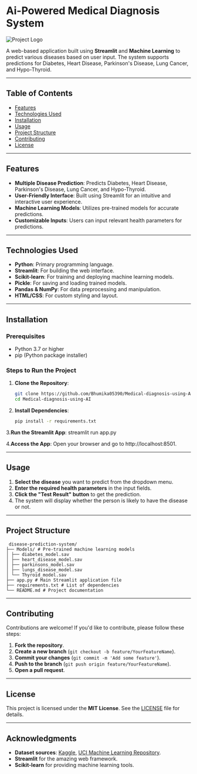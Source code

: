 # Ai-Powered Medical Diagnosis System

![Project Logo](https://www.strategyand.pwc.com/m1/en/strategic-foresight/sector-strategies/healthcare/ai-powered-healthcare-solutions/img01-section1.jpg) <!-- Replace with your logo or image -->

A web-based application built using **Streamlit** and **Machine Learning** to predict various diseases based on user input. The system supports predictions for Diabetes, Heart Disease, Parkinson's Disease, Lung Cancer, and Hypo-Thyroid.

---

## Table of Contents
- [Features](#features)
- [Technologies Used](#technologies-used)
- [Installation](#installation)
- [Usage](#usage)
- [Project Structure](#project-structure)
- [Contributing](#contributing)
- [License](#license)

---

## Features
- **Multiple Disease Prediction**: Predicts Diabetes, Heart Disease, Parkinson's Disease, Lung Cancer, and Hypo-Thyroid.
- **User-Friendly Interface**: Built using Streamlit for an intuitive and interactive user experience.
- **Machine Learning Models**: Utilizes pre-trained models for accurate predictions.
- **Customizable Inputs**: Users can input relevant health parameters for predictions.

---

## Technologies Used
- **Python**: Primary programming language.
- **Streamlit**: For building the web interface.
- **Scikit-learn**: For training and deploying machine learning models.
- **Pickle**: For saving and loading trained models.
- **Pandas & NumPy**: For data preprocessing and manipulation.
- **HTML/CSS**: For custom styling and layout.

---

## Installation

### Prerequisites
- Python 3.7 or higher
- pip (Python package installer)

### Steps to Run the Project
1. **Clone the Repository**:
   ```bash
   git clone https://github.com/Bhumika05390/Medical-diagnosis-using-AI.git
   cd Medical-diagnosis-using-AI
2. **Install Dependencies**:
   ```bash
   pip install -r requirements.txt
3.**Run the Streamlit App**:
    streamlit run app.py

4.**Access the App**:
       Open your browser and go to http://localhost:8501.

---

## Usage
1. **Select the disease** you want to predict from the dropdown menu.
2. **Enter the required health parameters** in the input fields.
3. **Click the "Test Result" button** to get the prediction.
4. The system will display whether the person is likely to have the disease or not.

---

## Project Structure
   
     disease-prediction-system/ 
    ├── Models/ # Pre-trained machine learning models
    │ ├── diabetes_model.sav
    │ ├── heart_disease_model.sav
    │ ├── parkinsons_model.sav
    │ ├── lungs_disease_model.sav
    │ └── Thyroid_model.sav
    ├── app.py # Main Streamlit application file
    ├── requirements.txt # List of dependencies
    └── README.md # Project documentation

---

## Contributing
Contributions are welcome! If you'd like to contribute, please follow these steps:
1. **Fork the repository**.
2. **Create a new branch** (`git checkout -b feature/YourFeatureName`).
3. **Commit your changes** (`git commit -m 'Add some feature'`).
4. **Push to the branch** (`git push origin feature/YourFeatureName`).
5. **Open a pull request**.

---

## License
This project is licensed under the **MIT License**. See the [LICENSE](LICENSE) file for details.

---

## Acknowledgments
- **Dataset sources**: [Kaggle](https://www.kaggle.com/), [UCI Machine Learning Repository](https://archive.ics.uci.edu/ml/index.php).
- **Streamlit** for the amazing web framework.
- **Scikit-learn** for providing machine learning tools.

